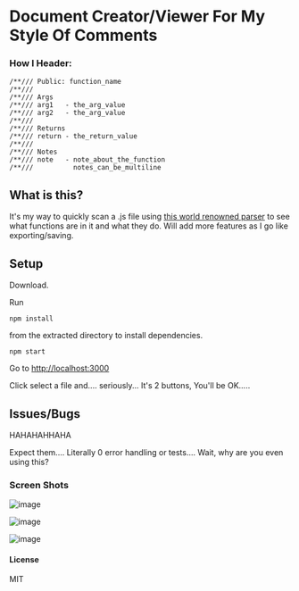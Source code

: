 # Document Creator/Viewer For My Style Of Comments

### How I Header:

    /**/// Public: function_name
    /**///
    /**/// Args
    /**/// arg1   - the_arg_value
    /**/// arg2   - the_arg_value
    /**///
    /**/// Returns
    /**/// return - the_return_value
    /**///
    /**/// Notes
    /**/// note   - note_about_the_function
    /**///          notes_can_be_multiline

## What is this?

It's my way to quickly scan a .js file using [this world renowned parser](https://github.com/TerrordactylDesigns/TerrorParser) to see what functions are in it and what they do. Will add more features as I go like exporting/saving.

## Setup

Download.

Run

    npm install

from the extracted directory to install dependencies.

    npm start

Go to [http://localhost:3000](http://localhost:3000)

Click select a file and.... seriously... It's 2 buttons, You'll be OK.....

## Issues/Bugs

HAHAHAHHAHA

Expect them.... Literally 0 error handling or tests.... Wait, why are you even using this?

### Screen Shots

![image](https://dl.dropbox.com/u/51430720/Screen%20Shot%202012-12-23%20at%208.38.36%20PM.png)

![image](https://dl.dropbox.com/u/51430720/Screen%20Shot%202012-12-23%20at%208.38.48%20PM.png)

![image](https://dl.dropbox.com/u/51430720/Screen%20Shot%202012-12-23%20at%208.38.54%20PM.png)

#### License

MIT